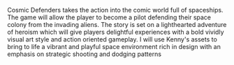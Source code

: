 Cosmic Defenders takes the action into the comic world full of spaceships. The game will allow the player to become a pilot defending their space colony from the invading aliens. The story is set on a lighthearted adventure of heroism which will give players delightful experiences with a bold vividly visual art style and action oriented gameplay. I will use Kenny's assets to bring to life a vibrant and playful space environment rich in design with an emphasis on strategic shooting and dodging patterns
